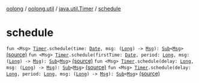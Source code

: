 [oolong](../../index.md) / [oolong.util](../index.md) / [java.util.Timer](index.md) / [schedule](./schedule.md)

# schedule

`fun <Msg> `[`Timer`](http://docs.oracle.com/javase/6/docs/api/java/util/Timer.html)`.schedule(time: `[`Date`](http://docs.oracle.com/javase/6/docs/api/java/util/Date.html)`, msg: (`[`Long`](https://kotlinlang.org/api/latest/jvm/stdlib/kotlin/-long/index.html)`) -> `[`Msg`](schedule.md#Msg)`): `[`Sub`](../../oolong.platform/-sub/index.md)`<`[`Msg`](schedule.md#Msg)`>` [(source)](https://github.com/pardom/oolong/tree/master/oolong/src/main/kotlin/oolong/util/timer.kt#L9)
`fun <Msg> `[`Timer`](http://docs.oracle.com/javase/6/docs/api/java/util/Timer.html)`.schedule(firstTime: `[`Date`](http://docs.oracle.com/javase/6/docs/api/java/util/Date.html)`, period: `[`Long`](https://kotlinlang.org/api/latest/jvm/stdlib/kotlin/-long/index.html)`, msg: (`[`Long`](https://kotlinlang.org/api/latest/jvm/stdlib/kotlin/-long/index.html)`) -> `[`Msg`](schedule.md#Msg)`): `[`Sub`](../../oolong.platform/-sub/index.md)`<`[`Msg`](schedule.md#Msg)`>` [(source)](https://github.com/pardom/oolong/tree/master/oolong/src/main/kotlin/oolong/util/timer.kt#L13)
`fun <Msg> `[`Timer`](http://docs.oracle.com/javase/6/docs/api/java/util/Timer.html)`.schedule(delay: `[`Long`](https://kotlinlang.org/api/latest/jvm/stdlib/kotlin/-long/index.html)`, msg: (`[`Long`](https://kotlinlang.org/api/latest/jvm/stdlib/kotlin/-long/index.html)`) -> `[`Msg`](schedule.md#Msg)`): `[`Sub`](../../oolong.platform/-sub/index.md)`<`[`Msg`](schedule.md#Msg)`>` [(source)](https://github.com/pardom/oolong/tree/master/oolong/src/main/kotlin/oolong/util/timer.kt#L17)
`fun <Msg> `[`Timer`](http://docs.oracle.com/javase/6/docs/api/java/util/Timer.html)`.schedule(delay: `[`Long`](https://kotlinlang.org/api/latest/jvm/stdlib/kotlin/-long/index.html)`, period: `[`Long`](https://kotlinlang.org/api/latest/jvm/stdlib/kotlin/-long/index.html)`, msg: (`[`Long`](https://kotlinlang.org/api/latest/jvm/stdlib/kotlin/-long/index.html)`) -> `[`Msg`](schedule.md#Msg)`): `[`Sub`](../../oolong.platform/-sub/index.md)`<`[`Msg`](schedule.md#Msg)`>` [(source)](https://github.com/pardom/oolong/tree/master/oolong/src/main/kotlin/oolong/util/timer.kt#L21)